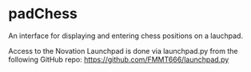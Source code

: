 # padChess
An interface for displaying and entering chess positions on a lauchpad.

Access to the Novation Launchpad is done via launchpad.py from the following GitHub repo: <https://github.com/FMMT666/launchpad.py>
